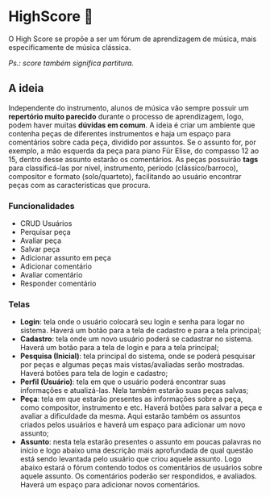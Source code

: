 # HighScore 🎼
O High Score se propõe a ser um fórum de aprendizagem de música, mais especificamente de música clássica.

*Ps.: score também significa partitura.*

## A ideia
Independente do instrumento, alunos de música vão sempre possuir um **repertório muito parecido** durante o processo de aprendizagem, logo, podem haver muitas **dúvidas em comum**. A ideia é criar um ambiente que contenha peças de diferentes instrumentos e haja um espaço para comentários sobre cada peça, dividido por assuntos. Se o assunto for, por exemplo, a mão esquerda da peça para piano Für Elise, do compasso 12 ao 15, dentro desse assunto estarão os comentários.
As peças possuirão **tags** para classificá-las por nível, instrumento, período (clássico/barroco), compositor e formato (solo/quarteto), facilitando ao usuário encontrar peças com as características que procura.

### Funcionalidades
* CRUD Usuários
* Perquisar peça
* Avaliar peça
* Salvar peça
* Adicionar assunto em peça
* Adicionar comentário
* Avaliar comentário
* Responder comentário

### Telas
* **Login**: tela onde o usuário colocará seu login e senha para logar no sistema. Haverá um botão para a tela de cadastro e para a tela principal;
* **Cadastro**: tela onde um novo usuário poderá se cadastrar no sistema. Haverá um botão para a tela de login e para a tela principal;
* **Pesquisa (Inicial)**: tela principal do sistema, onde se poderá pesquisar por peças e algumas peças mais vistas/avaliadas serão mostradas. Haverá botões para tela de login e cadastro;
* **Perfil (Usuário)**: tela em que o usuário poderá encontrar suas informações e atualizá-las. Nela também estarão suas peças salvas;
* **Peça**: tela em que estarão presentes as informações sobre a peça, como compositor, instrumento e etc. Haverá botões para salvar a peça e avaliar a dificuldade da mesma. Aqui estarão também os assuntos criados pelos usuários e haverá um espaço para adicionar um novo assunto;
* **Assunto**: nesta tela estarão presentes o assunto em poucas palavras no início e logo abaixo uma descrição mais aprofundada de qual questão está sendo levantada pelo usuário que criou aquele assunto. Logo abaixo estará o fórum contendo todos os comentários de usuários sobre aquele assunto. Os comentários poderão ser respondidos, e avaliados. Haverá um espaço para adicionar novos comentários.
